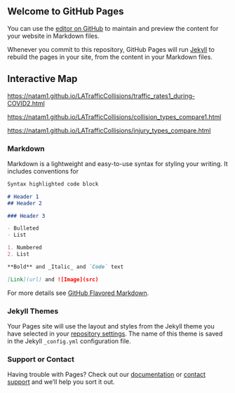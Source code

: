 ## Welcome to GitHub Pages

You can use the [editor on GitHub](https://github.com/natam1/LATrafficCollisions/edit/gh-pages/index.md) to maintain and preview the content for your website in Markdown files.

Whenever you commit to this repository, GitHub Pages will run [Jekyll](https://jekyllrb.com/) to rebuild the pages in your site, from the content in your Markdown files.

## Interactive Map 

https://natam1.github.io/LATrafficCollisions/traffic_rates1_during-COVID2.html

https://natam1.github.io/LATrafficCollisions/collision_types_compare1.html


https://natam1.github.io/LATrafficCollisions/injury_types_compare.html



### Markdown

Markdown is a lightweight and easy-to-use syntax for styling your writing. It includes conventions for

```markdown
Syntax highlighted code block

# Header 1
## Header 2

### Header 3

- Bulleted
- List

1. Numbered
2. List

**Bold** and _Italic_ and `Code` text

[Link](url) and ![Image](src)
```

For more details see [GitHub Flavored Markdown](https://guides.github.com/features/mastering-markdown/).

### Jekyll Themes

Your Pages site will use the layout and styles from the Jekyll theme you have selected in your [repository settings](https://github.com/natam1/LATrafficCollisions/settings). The name of this theme is saved in the Jekyll `_config.yml` configuration file.

### Support or Contact

Having trouble with Pages? Check out our [documentation](https://docs.github.com/categories/github-pages-basics/) or [contact support](https://github.com/contact) and we’ll help you sort it out.


